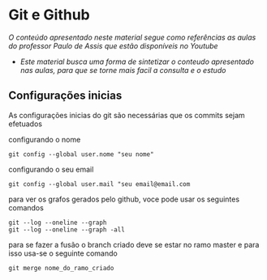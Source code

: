 # Git e Github

_O conteúdo apresentado neste material segue como referências as aulas do professor Paulo de Assis que estão disponíveis no Youtube_

- _Este material busca uma forma de sintetizar o conteudo apresentado nas aulas, para que se torne mais facil a consulta e o estudo_

## Configurações inicias 
As configurações inicias do git são necessárias que os commits sejam efetuados

configurando o nome

```git config --global user.nome "seu nome"```

configurando o seu email

```git config --global user.mail "seu email@email.com```

para ver os grafos gerados pelo github, voce pode usar os seguintes comandos

    git --log --oneline --graph
    git --log --oneline --graph -all

para se fazer a fusão o branch criado deve se estar no ramo master e para isso usa-se o seguinte comando

    git merge nome_do_ramo_criado

    

